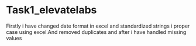 # Task1_elevatelabs
Firstly i have changed date format in excel and standardized strings i proper case using excel.And removed duplicates and after i have handled missing values 
